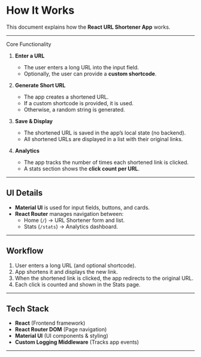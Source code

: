 # How It Works 

This document explains how the **React URL Shortener App** works.

---

 Core Functionality

1. **Enter a URL**
   - The user enters a long URL into the input field.
   - Optionally, the user can provide a **custom shortcode**.

2. **Generate Short URL**
   - The app creates a shortened URL.
   - If a custom shortcode is provided, it is used.  
   - Otherwise, a random string is generated.

3. **Save & Display**
   - The shortened URL is saved in the app’s local state (no backend).
   - All shortened URLs are displayed in a list with their original links.

4. **Analytics**
   - The app tracks the number of times each shortened link is clicked.
   - A stats section shows the **click count per URL**.

---

##  UI Details

- **Material UI** is used for input fields, buttons, and cards.
- **React Router** manages navigation between:
  - Home (`/`) → URL Shortener form and list.
  - Stats (`/stats`) → Analytics dashboard.

---

##  Workflow

1. User enters a long URL (and optional shortcode).  
2. App shortens it and displays the new link.  
3. When the shortened link is clicked, the app redirects to the original URL.  
4. Each click is counted and shown in the Stats page.

---

##  Tech Stack

- **React** (Frontend framework)
- **React Router DOM** (Page navigation)
- **Material UI** (UI components & styling)
- **Custom Logging Middleware** (Tracks app events)

---


